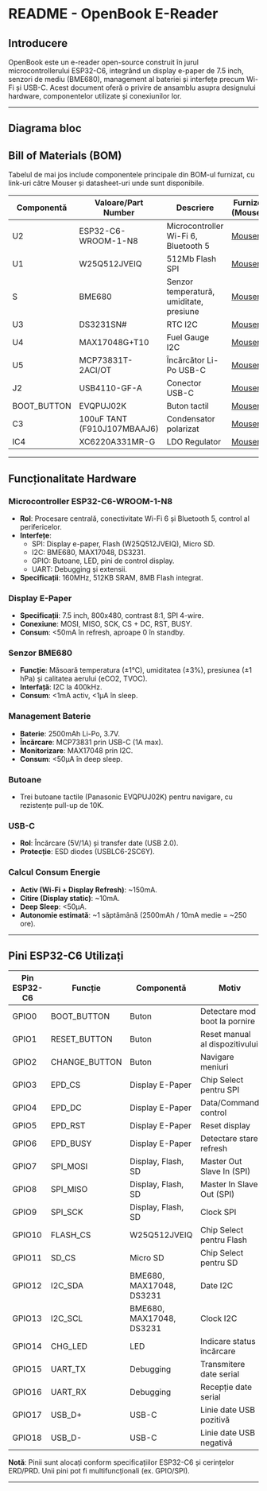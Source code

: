 # README - OpenBook E-Reader

## Introducere
OpenBook este un e-reader open-source construit în jurul microcontrollerului ESP32-C6, integrând un display e-paper de 7.5 inch, senzori de mediu (BME680), management al bateriei și interfețe precum Wi-Fi și USB-C. Acest document oferă o privire de ansamblu asupra designului hardware, componentelor utilizate și conexiunilor lor.

---

## Diagrama bloc


## Bill of Materials (BOM)
Tabelul de mai jos include componentele principale din BOM-ul furnizat, cu link-uri către Mouser și datasheet-uri unde sunt disponibile.

| **Componentă**         | **Valoare/Part Number**         | **Descriere**                              | **Furnizor (Mouser)**                                                                 | **Datasheet**                                                                                     |
|-------------------------|---------------------------------|--------------------------------------------|--------------------------------------------------------------------------------------|--------------------------------------------------------------------------------------------------|
| U2                     | ESP32-C6-WROOM-1-N8            | Microcontroller Wi-Fi 6, Bluetooth 5       | [Mouser](https://eu.mouser.com/ProductDetail/Espressif-Systems/ESP32-C6-WROOM-1-N8)  | [Datasheet](https://www.espressif.com/sites/default/files/documentation/esp32-c6-wroom-1_datasheet_en.pdf) |
| U1                     | W25Q512JVEIQ                   | 512Mb Flash SPI                            | [Mouser](https://eu.mouser.com/ProductDetail/Winbond/W25Q512JVEIQ)                   | [Datasheet](https://www.winbond.com/resource-files/W25Q512JV%20RevD%2004082020.pdf)              |
| S                      | BME680                         | Senzor temperatură, umiditate, presiune    | [Mouser](https://eu.mouser.com/ProductDetail/Bosch-Sensortec/BME680)                 | [Datasheet](https://www.bosch-sensortec.com/media/boschsensortec/downloads/datasheets/bst-bme680-ds001.pdf) |
| U3                     | DS3231SN#                      | RTC I2C                                    | [Mouser](https://eu.mouser.com/ProductDetail/Analog-Devices/DS3231SN)                | [Datasheet](https://www.analog.com/media/en/technical-documentation/data-sheets/DS3231.pdf)       |
| U4                     | MAX17048G+T10                  | Fuel Gauge I2C                             | [Mouser](https://eu.mouser.com/ProductDetail/Analog-Devices/MAX17048G+T10)           | [Datasheet](https://www.analog.com/media/en/technical-documentation/data-sheets/MAX17048.pdf)     |
| U5                     | MCP73831T-2ACI/OT              | Încărcător Li-Po USB-C                     | [Mouser](https://eu.mouser.com/ProductDetail/Microchip-Technology/MCP73831T-2ACI-OT) | [Datasheet](https://ww1.microchip.com/downloads/en/DeviceDoc/20001984G.pdf)                     |
| J2                     | USB4110-GF-A                   | Conector USB-C                             | [Mouser](https://eu.mouser.com/ProductDetail/GCT/USB4110-GF-A)                       | [Datasheet](https://www.gct.co/connector/usb4110)                                               |
| BOOT_BUTTON            | EVQPUJ02K                      | Buton tactil                               | [Mouser](https://eu.mouser.com/ProductDetail/Panasonic/EVQ-PUJ02K)                   | [Datasheet](https://www.panasonic.com/global/industrial-components/switches/light-touch/evqpuj02k.pdf) |
| C3                     | 100uF TANT (F910J107MBAAJ6)    | Condensator polarizat                      | [Mouser](https://eu.mouser.com/ProductDetail/KYOCERA-AVX/F910J107MBAAJ6)             | [Datasheet](https://www.kyocera-avx.com/products/tantalum/)                                     |
| IC4                    | XC6220A331MR-G                 | LDO Regulator                              | [Mouser](https://eu.mouser.com/ProductDetail/Torex/XC6220A331MR-G)                   | [Datasheet](https://www.torexsemi.com/file/xc6220/XC6220.pdf)                                   |

---

## Funcționalitate Hardware

### Microcontroller ESP32-C6-WROOM-1-N8
- **Rol**: Procesare centrală, conectivitate Wi-Fi 6 și Bluetooth 5, control al perifericelor.
- **Interfețe**:
  - SPI: Display e-paper, Flash (W25Q512JVEIQ), Micro SD.
  - I2C: BME680, MAX17048, DS3231.
  - GPIO: Butoane, LED, pini de control display.
  - UART: Debugging și extensii.
- **Specificații**: 160MHz, 512KB SRAM, 8MB Flash integrat.

### Display E-Paper
- **Specificații**: 7.5 inch, 800x480, contrast 8:1, SPI 4-wire.
- **Conexiune**: MOSI, MISO, SCK, CS + DC, RST, BUSY.
- **Consum**: <50mA în refresh, aproape 0 în standby.

### Senzor BME680
- **Funcție**: Măsoară temperatura (±1°C), umiditatea (±3%), presiunea (±1 hPa) și calitatea aerului (eCO2, TVOC).
- **Interfață**: I2C la 400kHz.
- **Consum**: <1mA activ, <1µA în sleep.

### Management Baterie
- **Baterie**: 2500mAh Li-Po, 3.7V.
- **Încărcare**: MCP73831 prin USB-C (1A max).
- **Monitorizare**: MAX17048 prin I2C.
- **Consum**: <50µA în deep sleep.

### Butoane
- Trei butoane tactile (Panasonic EVQPUJ02K) pentru navigare, cu rezistențe pull-up de 10K.

### USB-C
- **Rol**: Încărcare (5V/1A) și transfer date (USB 2.0).
- **Protecție**: ESD diodes (USBLC6-2SC6Y).

### Calcul Consum Energie
- **Activ (Wi-Fi + Display Refresh)**: ~150mA.
- **Citire (Display static)**: ~10mA.
- **Deep Sleep**: <50µA.
- **Autonomie estimată**: ~1 săptămână (2500mAh / 10mA medie = ~250 ore).

---

## Pini ESP32-C6 Utilizați

| **Pin ESP32-C6** | **Funcție**         | **Componentă**         | **Motiv**                                      |
|-------------------|---------------------|------------------------|------------------------------------------------|
| GPIO0            | BOOT_BUTTON         | Buton                  | Detectare mod boot la pornire                  |
| GPIO1            | RESET_BUTTON        | Buton                  | Reset manual al dispozitivului                 |
| GPIO2            | CHANGE_BUTTON       | Buton                  | Navigare meniuri                               |
| GPIO3            | EPD_CS              | Display E-Paper        | Chip Select pentru SPI                         |
| GPIO4            | EPD_DC              | Display E-Paper        | Data/Command control                           |
| GPIO5            | EPD_RST             | Display E-Paper        | Reset display                                  |
| GPIO6            | EPD_BUSY            | Display E-Paper        | Detectare stare refresh                        |
| GPIO7            | SPI_MOSI            | Display, Flash, SD     | Master Out Slave In (SPI)                      |
| GPIO8            | SPI_MISO            | Display, Flash, SD     | Master In Slave Out (SPI)                      |
| GPIO9            | SPI_SCK             | Display, Flash, SD     | Clock SPI                                      |
| GPIO10           | FLASH_CS            | W25Q512JVEIQ           | Chip Select pentru Flash                       |
| GPIO11           | SD_CS               | Micro SD               | Chip Select pentru SD                          |
| GPIO12           | I2C_SDA             | BME680, MAX17048, DS3231 | Date I2C                                     |
| GPIO13           | I2C_SCL             | BME680, MAX17048, DS3231 | Clock I2C                                    |
| GPIO14           | CHG_LED             | LED                    | Indicare status încărcare                      |
| GPIO15           | UART_TX             | Debugging              | Transmitere date serial                        |
| GPIO16           | UART_RX             | Debugging              | Recepție date serial                           |
| GPIO17           | USB_D+              | USB-C                  | Linie date USB pozitivă                        |
| GPIO18           | USB_D-              | USB-C                  | Linie date USB negativă                        |

**Notă**: Pinii sunt alocați conform specificațiilor ESP32-C6 și cerințelor ERD/PRD. Unii pini pot fi multifuncționali (ex. GPIO/SPI).

---